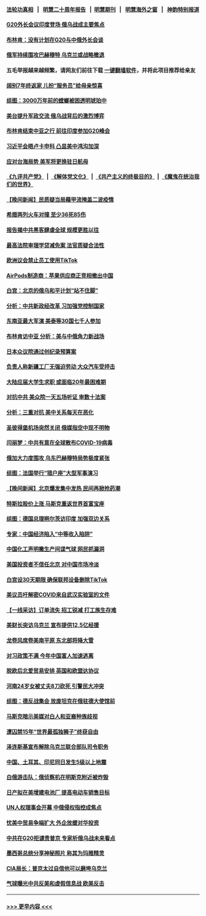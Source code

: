 #### [法轮功真相](https://github.com/gfw-breaker/truth/blob/master/README.md?t=0) &nbsp;&nbsp;|&nbsp;&nbsp; [明慧二十周年报告](https://github.com/gfw-breaker/mh-reports/blob/master/README.md?t=0) &nbsp;&nbsp;|&nbsp;&nbsp;[明慧期刊](https://github.com/gfw-breaker/mh-qikan) &nbsp;&nbsp;|&nbsp;&nbsp; [明慧海外之窗](https://github.com/gfw-breaker/mh-news/blob/master/README.md?t=0) &nbsp;&nbsp;|&nbsp;&nbsp; [神韵特别报道](https://github.com/gfw-breaker/mh-news/blob/master/shenyun.md?t=0)
#### [G20外长会议印度登场 俄乌战成主要焦点](../pages/nsc418/n13940784.md?t=03020043) 
#### [布林肯：没有计划在G20与中俄外长会谈](../pages/nsc418/n13940782.md?t=03020043) 
#### [俄军持续围攻巴赫穆特 乌克兰或战略撤退](../pages/nsc418/n13940687.md?t=03020043) 
#### 五毛举报越来越频繁，请网友们前往下载 [一键翻墙软件](https://github.com/gfw-breaker/ssr-accounts)，并将此项目推荐给亲友
#### [阔别7年终返家 儿扮“服务员”给母亲惊喜](../pages/nsc418/n13940535.md?t=03020043) 
#### [组图：3000万年前的螳螂被困透明琥珀中](../pages/nsc418/n13939891.md?t=03020043) 
#### [美台提升军政交流 俄乌战背后的激烈博弈](../pages/nsc418/n13940114.md?t=03020043) 
#### [布林肯结束中亚之行 前往印度参加G20峰会](../pages/nsc418/n13940653.md?t=03020043) 
#### [习近平会晤卢卡申科 凸显美中鸿沟加深](../pages/nsc418/n13940174.md?t=03020043) 
#### [应对台海局势 美军将更换驻日航母](../pages/nsc418/n13940604.md?t=03020043) 
#### [《九评共产党》](https://github.com/begood0513/9ping.md/blob/master/README.md) &nbsp;|&nbsp; [《解体党文化》](../../../../jtdwh.md/blob/master/README.md)  &nbsp;|&nbsp; [《共产主义的终极目的》](../../../../gczydzjmd.md/blob/master/README.md) &nbsp;|&nbsp; [《魔鬼在统治我们的世界》](../../../../mgztzwmdsj.md/blob/master/README.md) 
#### [【晚间新闻】民质疑当局藉甲流掩盖二波疫情](../pages/nsc418/n13940547.md?t=03020043) 
#### [希腊两列火车对撞 至少36死85伤](../pages/nsc418/n13940491.md?t=03020043) 
#### [报告揭中共黑客肆虐全球 规模更胜以往](../pages/nsc418/n13940438.md?t=03020043) 
#### [最高法院审理学贷减免案 法官质疑合法性](../pages/nsc418/n13940132.md?t=03020043) 
#### [欧洲议会禁止员工使用TikTok](../pages/nsc418/n13940330.md?t=03020043) 
#### [AirPods制造商：苹果供应商正竞相撤出中国](../pages/nsc418/n13940125.md?t=03020043) 
#### [白宫：北京的俄乌和平计划“站不住脚”](../pages/nsc418/n13940190.md?t=03020043) 
#### [分析：中共新政经改革 习加强党控制国家](../pages/nsc418/n13939984.md?t=03020043) 
#### [东南亚最大军演 美泰等30国七千人参加](../pages/nsc418/n13940097.md?t=03020043) 
#### [布林肯访中亚 分析：美与中俄角力新战场](../pages/nsc418/n13940139.md?t=03020043) 
#### [日本众议院通过创纪录预算案](../pages/nsc418/n13940179.md?t=03020043) 
#### [负责人称新疆工厂无强迫劳动 大众汽车受抨击](../pages/nsc418/n13940089.md?t=03020043) 
#### [大陆应届大学生求职 或面临20年最困难期](../pages/nsc418/n13940043.md?t=03020043) 
#### [对抗中共 美众院一天五场听证 审数十法案](../pages/nsc418/n13940091.md?t=03020043) 
#### [分析：三重对抗 美中关系每天在恶化](../pages/nsc418/n13940095.md?t=03020043) 
#### [圣彼得堡机场突然关闭 俄媒指空中现不明物](../pages/nsc418/n13940086.md?t=03020043) 
#### [闫丽梦：中共有意在全球散布COVID-19病毒](../pages/nsc418/n13940081.md?t=03020043) 
#### [俄加大力度围攻 乌东巴赫穆特局势极度紧张](../pages/nsc418/n13940037.md?t=03020043) 
#### [组图：法国举行“猎户座”大型军事演习](../pages/nsc418/n13940016.md?t=03020043) 
#### [【晚间新闻】北京爆发集中发热 民间再掀抢药潮](../pages/nsc418/n13939979.md?t=03020043) 
#### [特斯拉股价上涨 马斯克重返世界首富宝座](../pages/nsc418/n13939921.md?t=03020043) 
#### [组图：德国总理朔尔茨访印度 加强双边关系](../pages/nsc418/n13939378.md?t=03020043) 
#### [专家：中国经济陷入“中等收入陷阱”](../pages/nsc418/n13939866.md?t=03020043) 
#### [中国化工声明撇生产间谍气球 网民抓漏洞](../pages/nsc418/n13939736.md?t=03020043) 
#### [美国投资者不信任北京 对中国市场冷淡](../pages/nsc418/n13939811.md?t=03020043) 
#### [白宫设30天期限 确保联邦设备删除TikTok](../pages/nsc418/n13939726.md?t=03020043) 
#### [美议员吁解密COVID来自武汉实验室的文件](../pages/nsc418/n13939562.md?t=03020043) 
#### [【一线采访】订单流失 招工锐减 打工族生存难](../pages/nsc418/n13939333.md?t=03020043) 
#### [美财长突访乌克兰 宣布提供12.5亿经援](../pages/nsc418/n13939563.md?t=03020043) 
#### [龙卷风席卷美南平原 东北部将降大雪](../pages/nsc418/n13939509.md?t=03020043) 
#### [对习政策不满 今年中国富人加速逃离](../pages/nsc418/n13939543.md?t=03020043) 
#### [脱欧后北爱贸易安排 英国和欧盟达协议](../pages/nsc418/n13939399.md?t=03020043) 
#### [河南24岁女被丈夫8刀砍死 引警民大冲突](../pages/nsc418/n13939491.md?t=03020043) 
#### [组图：德反战集会 放废坦克在俄驻德大使馆前](../pages/nsc418/n13939305.md?t=03020043) 
#### [马斯克暗示美媒对白人和亚裔种族歧视](../pages/nsc418/n13939492.md?t=03020043) 
#### [遭囚禁15年“世界最孤独狮子”终获自由](../pages/nsc418/n13939260.md?t=03020043) 
#### [泽连斯基宣布解除乌克兰联合部队司令职务](../pages/nsc418/n13939464.md?t=03020043) 
#### [中国、土耳其、印尼同日发生5级以上地震](../pages/nsc418/n13939363.md?t=03020043) 
#### [白俄游击队：俄侦察机在明斯克附近被炸毁](../pages/nsc418/n13939375.md?t=03020043) 
#### [日产拟在美增建电池厂 提高电动车销售目标](../pages/nsc418/n13939283.md?t=03020043) 
#### [UN人权理事会开幕 中俄侵权指控成焦点](../pages/nsc418/n13939242.md?t=03020043) 
#### [忧美中贸易争端扩大 外企放缓对华投资](../pages/nsc418/n13939110.md?t=03020043) 
#### [中共在G20拒谴责普京 专家析俄乌战未来看点](../pages/nsc418/n13936652.md?t=03020043) 
#### [墨西哥总统分享神秘照片 称其为玛雅精灵](../pages/nsc418/n13939087.md?t=03020043) 
#### [CIA局长：普京太过自信他可以磨垮乌克兰](../pages/nsc418/n13939042.md?t=03020043) 
#### [气球曝光中共反美和虚假信息战 欧美反击](../pages/nsc418/n13938863.md?t=03020043) 

----
#### [ >>> 更早内容 <<< ](../indexes/nsc418-earlier.md)
